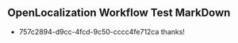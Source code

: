 ## OpenLocalization Workflow Test MarkDown
* 757c2894-d9cc-4fcd-9c50-cccc4fe712ca thanks!

<!--HONumber=Jul16_HO4-->


